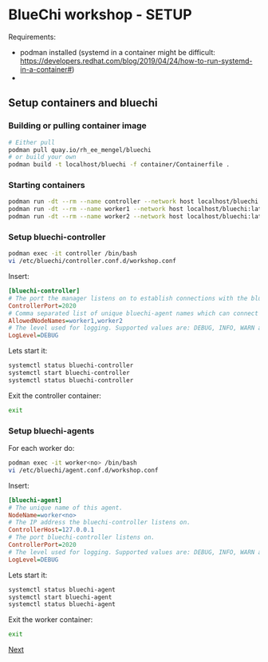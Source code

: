 # BlueChi workshop - SETUP

Requirements:
- podman installed (systemd in a container might be difficult: https://developers.redhat.com/blog/2019/04/24/how-to-run-systemd-in-a-container#)
- 


## Setup containers and bluechi

### Building or pulling container image

```bash
# Either pull
podman pull quay.io/rh_ee_mengel/bluechi
# or build your own
podman build -t localhost/bluechi -f container/Containerfile .
```

### Starting containers

```bash
podman run -dt --rm --name controller --network host localhost/bluechi:latest
podman run -dt --rm --name worker1 --network host localhost/bluechi:latest
podman run -dt --rm --name worker2 --network host localhost/bluechi:latest
```

### Setup bluechi-controller

```bash
podman exec -it controller /bin/bash
vi /etc/bluechi/controller.conf.d/workshop.conf
```

Insert:
```ini
[bluechi-controller]
# The port the manager listens on to establish connections with the bluechi-agents.
ControllerPort=2020
# Comma separated list of unique bluechi-agent names which can connect to the controller.
AllowedNodeNames=worker1,worker2
# The level used for logging. Supported values are: DEBUG, INFO, WARN and ERROR.
LogLevel=DEBUG
```

Lets start it:
```bash
systemctl status bluechi-controller
systemctl start bluechi-controller
systemctl status bluechi-controller
```

Exit the controller container:
```bash
exit
```

### Setup bluechi-agents

For each worker do:

```bash
podman exec -it worker<no> /bin/bash
vi /etc/bluechi/agent.conf.d/workshop.conf
```

Insert:
```ini
[bluechi-agent]
# The unique name of this agent.
NodeName=worker<no>
# The IP address the bluechi-controller listens on.
ControllerHost=127.0.0.1
# The port bluechi-controller listens on.
ControllerPort=2020
# The level used for logging. Supported values are: DEBUG, INFO, WARN and ERROR.
LogLevel=DEBUG
```

Lets start it:
```bash
systemctl status bluechi-agent
systemctl start bluechi-agent
systemctl status bluechi-agent
```

Exit the worker container:
```bash
exit
```

[Next](2.BASIC_OPERATIONS.md)
